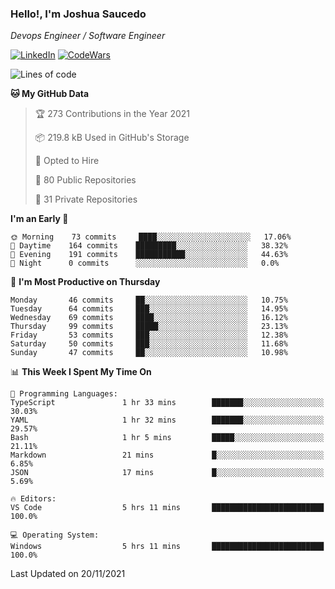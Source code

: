 ### Hello!, I'm Joshua Saucedo
*Devops Engineer / Software Engineer*  

[![LinkedIn](https://img.shields.io/badge/LinkedIn-0073b1?logo=linkedin&style=flat-square&logoColor=white)](https://www.linkedin.com/in/joshua-nathanael-saucedo-uriarte-bb0336169/)
[![CodeWars](https://www.codewars.com/users/joshuansu0897/badges/micro)](https://www.codewars.com/users/joshuansu0897)

<!--START_SECTION:waka-->
![Lines of code](https://img.shields.io/badge/From%20Hello%20World%20I%27ve%20Written-3.7%20million%20lines%20of%20code-blue)

**🐱 My GitHub Data** 

> 🏆 273 Contributions in the Year 2021
 > 
> 📦 219.8 kB Used in GitHub's Storage 
 > 
> 💼 Opted to Hire
 > 
> 📜 80 Public Repositories 
 > 
> 🔑 31 Private Repositories  
 > 
**I'm an Early 🐤** 

```text
🌞 Morning    73 commits     ████░░░░░░░░░░░░░░░░░░░░░   17.06% 
🌆 Daytime    164 commits    █████████░░░░░░░░░░░░░░░░   38.32% 
🌃 Evening    191 commits    ███████████░░░░░░░░░░░░░░   44.63% 
🌙 Night      0 commits      ░░░░░░░░░░░░░░░░░░░░░░░░░   0.0%

```
📅 **I'm Most Productive on Thursday** 

```text
Monday       46 commits     ██░░░░░░░░░░░░░░░░░░░░░░░   10.75% 
Tuesday      64 commits     ███░░░░░░░░░░░░░░░░░░░░░░   14.95% 
Wednesday    69 commits     ████░░░░░░░░░░░░░░░░░░░░░   16.12% 
Thursday     99 commits     █████░░░░░░░░░░░░░░░░░░░░   23.13% 
Friday       53 commits     ███░░░░░░░░░░░░░░░░░░░░░░   12.38% 
Saturday     50 commits     ███░░░░░░░░░░░░░░░░░░░░░░   11.68% 
Sunday       47 commits     ██░░░░░░░░░░░░░░░░░░░░░░░   10.98%

```


📊 **This Week I Spent My Time On** 

```text
💬 Programming Languages: 
TypeScript               1 hr 33 mins        ███████░░░░░░░░░░░░░░░░░░   30.03% 
YAML                     1 hr 32 mins        ███████░░░░░░░░░░░░░░░░░░   29.57% 
Bash                     1 hr 5 mins         █████░░░░░░░░░░░░░░░░░░░░   21.11% 
Markdown                 21 mins             █░░░░░░░░░░░░░░░░░░░░░░░░   6.85% 
JSON                     17 mins             █░░░░░░░░░░░░░░░░░░░░░░░░   5.69%

🔥 Editors: 
VS Code                  5 hrs 11 mins       █████████████████████████   100.0%

💻 Operating System: 
Windows                  5 hrs 11 mins       █████████████████████████   100.0%

```


 Last Updated on 20/11/2021
<!--END_SECTION:waka-->
